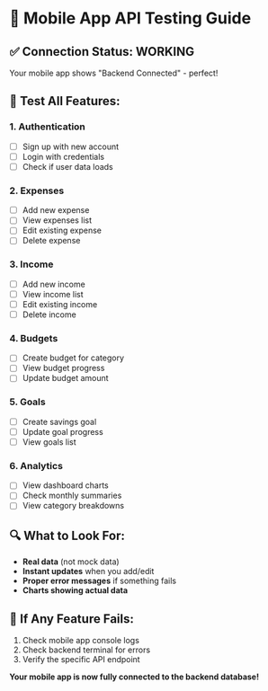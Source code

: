 # 📱 Mobile App API Testing Guide

## ✅ Connection Status: WORKING
Your mobile app shows "Backend Connected" - perfect!

## 🧪 Test All Features:

### 1. **Authentication**
- [ ] Sign up with new account
- [ ] Login with credentials
- [ ] Check if user data loads

### 2. **Expenses**
- [ ] Add new expense
- [ ] View expenses list
- [ ] Edit existing expense
- [ ] Delete expense

### 3. **Income**
- [ ] Add new income
- [ ] View income list
- [ ] Edit existing income
- [ ] Delete income

### 4. **Budgets**
- [ ] Create budget for category
- [ ] View budget progress
- [ ] Update budget amount

### 5. **Goals**
- [ ] Create savings goal
- [ ] Update goal progress
- [ ] View goals list

### 6. **Analytics**
- [ ] View dashboard charts
- [ ] Check monthly summaries
- [ ] View category breakdowns

## 🔍 What to Look For:
- **Real data** (not mock data)
- **Instant updates** when you add/edit
- **Proper error messages** if something fails
- **Charts showing actual data**

## 🚨 If Any Feature Fails:
1. Check mobile app console logs
2. Check backend terminal for errors
3. Verify the specific API endpoint

**Your mobile app is now fully connected to the backend database!**